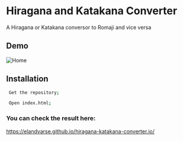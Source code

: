 # Hiragana and Katakana Converter

A Hiragana or Katakana conversor to Romaji and vice versa

## Demo
![Home](https://imgur.com/NvbUmjv.png)

## Installation

```sh
 Get the repository;

 Open index.html;
```
### You can check the result here:
https://elandvarse.github.io/hiragana-katakana-converter.io/
